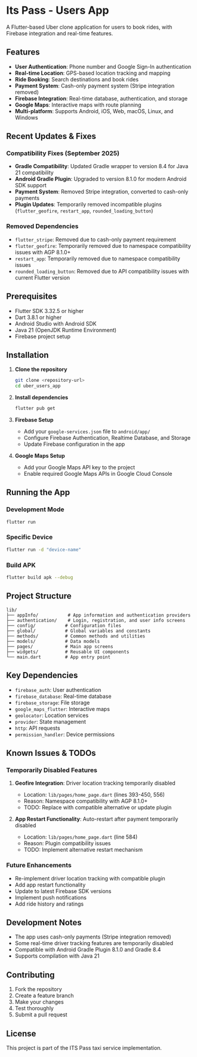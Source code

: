 # Its Pass - Users App

A Flutter-based Uber clone application for users to book rides, with Firebase integration and real-time features.

## Features

- **User Authentication**: Phone number and Google Sign-In authentication
- **Real-time Location**: GPS-based location tracking and mapping
- **Ride Booking**: Search destinations and book rides
- **Payment System**: Cash-only payment system (Stripe integration removed)
- **Firebase Integration**: Real-time database, authentication, and storage
- **Google Maps**: Interactive maps with route planning
- **Multi-platform**: Supports Android, iOS, Web, macOS, Linux, and Windows

## Recent Updates & Fixes

### Compatibility Fixes (September 2025)
- **Gradle Compatibility**: Updated Gradle wrapper to version 8.4 for Java 21 compatibility
- **Android Gradle Plugin**: Upgraded to version 8.1.0 for modern Android SDK support
- **Payment System**: Removed Stripe integration, converted to cash-only payments
- **Plugin Updates**: Temporarily removed incompatible plugins (`flutter_geofire`, `restart_app`, `rounded_loading_button`)

### Removed Dependencies
- `flutter_stripe`: Removed due to cash-only payment requirement
- `flutter_geofire`: Temporarily removed due to namespace compatibility issues with AGP 8.1.0+
- `restart_app`: Temporarily removed due to namespace compatibility issues
- `rounded_loading_button`: Removed due to API compatibility issues with current Flutter version

## Prerequisites

- Flutter SDK 3.32.5 or higher
- Dart 3.8.1 or higher
- Android Studio with Android SDK
- Java 21 (OpenJDK Runtime Environment)
- Firebase project setup

## Installation

1. **Clone the repository**
   ```bash
   git clone <repository-url>
   cd uber_users_app
   ```

2. **Install dependencies**
   ```bash
   flutter pub get
   ```

3. **Firebase Setup**
   - Add your `google-services.json` file to `android/app/`
   - Configure Firebase Authentication, Realtime Database, and Storage
   - Update Firebase configuration in the app

4. **Google Maps Setup**
   - Add your Google Maps API key to the project
   - Enable required Google Maps APIs in Google Cloud Console

## Running the App

### Development Mode
```bash
flutter run
```

### Specific Device
```bash
flutter run -d "device-name"
```

### Build APK
```bash
flutter build apk --debug
```

## Project Structure

```
lib/
├── appInfo/           # App information and authentication providers
├── authentication/    # Login, registration, and user info screens
├── config/           # Configuration files
├── global/           # Global variables and constants
├── methods/          # Common methods and utilities
├── models/           # Data models
├── pages/            # Main app screens
├── widgets/          # Reusable UI components
└── main.dart         # App entry point
```

## Key Dependencies

- `firebase_auth`: User authentication
- `firebase_database`: Real-time database
- `firebase_storage`: File storage
- `google_maps_flutter`: Interactive maps
- `geolocator`: Location services
- `provider`: State management
- `http`: API requests
- `permission_handler`: Device permissions

## Known Issues & TODOs

### Temporarily Disabled Features
1. **Geofire Integration**: Driver location tracking temporarily disabled
   - Location: `lib/pages/home_page.dart` (lines 393-450, 556)
   - Reason: Namespace compatibility with AGP 8.1.0+
   - TODO: Replace with compatible alternative or update plugin

2. **App Restart Functionality**: Auto-restart after payment temporarily disabled
   - Location: `lib/pages/home_page.dart` (line 584)
   - Reason: Plugin compatibility issues
   - TODO: Implement alternative restart mechanism

### Future Enhancements
- Re-implement driver location tracking with compatible plugin
- Add app restart functionality
- Update to latest Firebase SDK versions
- Implement push notifications
- Add ride history and ratings

## Development Notes

- The app uses cash-only payments (Stripe integration removed)
- Some real-time driver tracking features are temporarily disabled
- Compatible with Android Gradle Plugin 8.1.0 and Gradle 8.4
- Supports compilation with Java 21

## Contributing

1. Fork the repository
2. Create a feature branch
3. Make your changes
4. Test thoroughly
5. Submit a pull request

## License

This project is part of the ITS Pass taxi service implementation.
